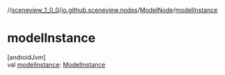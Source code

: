 //[sceneview_1_0_0](../../../index.md)/[io.github.sceneview.nodes](../index.md)/[ModelNode](index.md)/[modelInstance](model-instance.md)

# modelInstance

[androidJvm]\
val [modelInstance](model-instance.md): [ModelInstance](../../io.github.sceneview.model/index.md#1724271641%2FClasslikes%2F-602047187)

